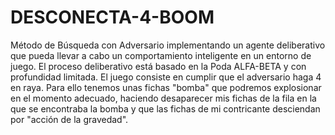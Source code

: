 # DESCONECTA-4-BOOM
Método de Búsqueda con Adversario implementando un agente deliberativo que pueda llevar a cabo un comportamiento inteligente en un entorno de juego.
El proceso deliberativo está basado en la Poda ALFA-BETA y con profundidad limitada.
El juego consiste en cumplir que el adversario haga 4 en raya. Para ello tenemos unas fichas "bomba" que podremos explosionar 
en el momento adecuado, haciendo desaparecer mis fichas de la fila en la que se encontraba la bomba y que las fichas de mi
contricante desciendan por "acción de la gravedad".
